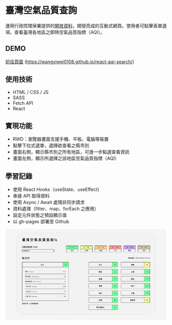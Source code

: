 # 臺灣空氣品質查詢

運用行政院環保署提供的[開放資料](https://data.epa.gov.tw/dataset/aqx_p_432)，開發而成的互動式網頁。使用者可點擊表單選項，查看臺灣各地區之即時空氣品質指標（AQI）。

## DEMO
[前往頁面](https://wangyiwei0108.github.io/react-aqi-search/)
(https://wangyiwei0108.github.io/react-aqi-search/)

## 使用技術
- HTML / CSS / JS
- SASS
- Fetch API
- React

## 實現功能

- RWD：瀏覽器畫面支援手機、平板、電腦等裝置
- 點擊下拉式選單，選擇欲查看之縣市別
- 畫面右側，顯示縣市別之所有地區，可進一步點選查看資訊
- 畫面左側，顯示所選擇之該地區空氣品質指標（AQI）

## 學習記錄

- 使用 React Hooks（useState、useEffect）
- 串接 API 取得資料
- 使用 Async / Await 處理非同步請求
- 資料處理（filter、map、forEach 之應用）
- 設定元件狀態之預設顯示值
- 以 gh-pages 部署至 Github

![GITHUB](https://github.com/wangyiwei0108/react-aqi-search/blob/master/src/assets/aqi.png)
